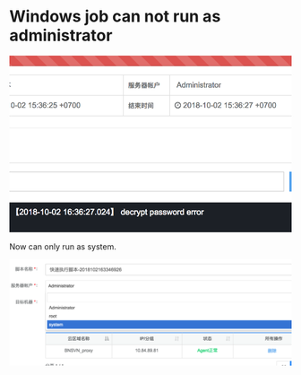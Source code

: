 # Windows job can not run as administrator

![](../../../.gitbook/assets/image-1.png)

Now can only run as system.

![](../../../.gitbook/assets/image.png)

